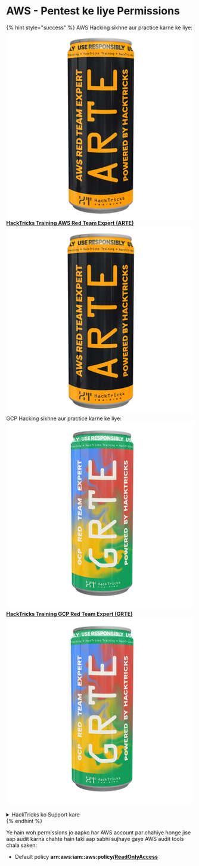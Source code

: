 # AWS - Pentest ke liye Permissions

{% hint style="success" %}
AWS Hacking sikhne aur practice karne ke liye:<img src="/.gitbook/assets/image.png" alt="" data-size="line">[**HackTricks Training AWS Red Team Expert (ARTE)**](https://training.hacktricks.xyz/courses/arte)<img src="/.gitbook/assets/image.png" alt="" data-size="line">\
GCP Hacking sikhne aur practice karne ke liye: <img src="/.gitbook/assets/image (2).png" alt="" data-size="line">[**HackTricks Training GCP Red Team Expert (GRTE)**<img src="/.gitbook/assets/image (2).png" alt="" data-size="line">](https://training.hacktricks.xyz/courses/grte)

<details>

<summary>HackTricks ko Support kare</summary>

* [**Subscription plans**](https://github.com/sponsors/carlospolop) ki jaanch kare!
* **Shamil ho jaye** 💬 [**Discord group**](https://discord.gg/hRep4RUj7f) ya [**telegram group**](https://t.me/peass) ya hamare **Twitter** 🐦 [**@hacktricks\_live**](https://twitter.com/hacktricks\_live)** ko** **follow** kare.
* **Hacking tricks ko share kare** [**HackTricks**](https://github.com/carlospolop/hacktricks) aur [**HackTricks Cloud**](https://github.com/carlospolop/hacktricks-cloud) github repos mein PR submit karke.

</details>
{% endhint %}

Ye hain woh permissions jo aapko har AWS account par chahiye honge jise aap audit karna chahte hain taki aap sabhi sujhaye gaye AWS audit tools chala saken:

* Default policy **arn:aws:iam::aws:policy/**[**ReadOnlyAccess**](https://us-east-1.console.aws.amazon.com/iam/home#/policies/arn:aws:iam::aws:policy/ReadOnlyAccess)
